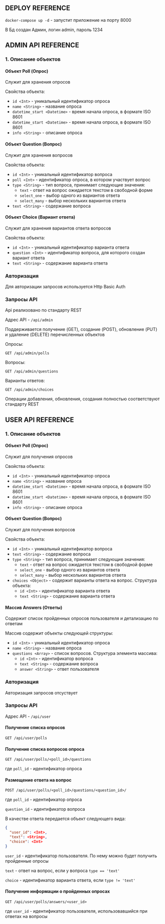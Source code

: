 ## DEPLOY REFERENCE
`docker-compose up -d` - запустит приложение на порту 8000

В Бд создан Админ, логин admin, пароль 1234

## ADMIN API REFERENCE
### 1. Описание объектов
#### Объект Poll (Опрос)
Служит для хранения опросов

Свойства объекта:
+ `id <Int>` - уникальный идентификатор опроса
+ `name <String>` - название опроса
+ `datetime_start <Datetime>` - время начала опроса, в формате ISO 8601
+ `datetime_start <Datetime>` - время начала опроса, в формате ISO 8601
+ `info <String>` - описание опроса

#### Объект Question (Вопрос)
Служит для хранения вопросов

Свойства объекта:
+ `id <Int>` - уникальный идентификатор вопроса
+ `poll <Int>` - идентификатор опроса, в котором участвует вопрос 
+ `type <String>` - тип вопроса, принимает следующие значения:
    + `text` - ответ на вопрос ожидается текстом в свободной форме
    + `select_one` - выбор одного из вариантов ответа
    + `select_many` - выбор нескольких вариантов ответа
+ `text <String>` - содержание вопроса

#### Объект Choice (Вариант ответа)
Служит для хранения вариантов ответа вопросов

Свойства объекта:
+ `id <Int>` - уникальный идентификатор варианта ответа
+ `question <Int>` - идентификатор вопроса, для которого создан вариант ответа
+ `text <String>` - содержание варианта ответа

### Авторизация
Для авторизации запросов используется Http Basic Auth

### Запросы API
Api реализовано по стандарту REST

Адрес API - `/api/admin`

Поддерживается получение (GET), создание (POST), обновление (PUT) и удаление (DELETE) перечисленных объектов

Опросы:

`GET /api/admin/polls` 

Вопросы: 

`GET /api/admin/questions`

Варианты ответов:

`GET /api/admin/choices`

Операции добавления, обновления, создания полностью соответствуют стандарту REST

## USER API REFERENCE
### 1. Описание объектов
#### Объект Poll (Опрос)
Служит для получения опросов

Свойства объекта:
+ `id <Int>` - уникальный идентификатор опроса
+ `name <String>` - название опроса
+ `datetime_start <Datetime>` - время начала опроса, в формате ISO 8601
+ `datetime_start <Datetime>` - время начала опроса, в формате ISO 8601
+ `info <String>` - описание опроса

#### Объект Question (Вопрос)
Служит для получения вопросов

Свойства объекта:
+ `id <Int>` - уникальный идентификатор вопроса
+ `text <String>` - содержание вопроса
+ `type <String>` - тип вопроса, принимает следующие значения:
    + `text` - ответ на вопрос ожидается текстом в свободной форме
    + `select_one` - выбор одного из вариантов ответа
    + `select_many` - выбор нескольких вариантов ответа
+ `choices <Object>` - содержит варианты ответа на вопрос. Структура объекта:
    + `id <Int>` - идентификатор варианта ответа
    + `text <String>` - содержание варианта ответа
    
#### Массив Answers (Ответы)
Содержит список пройденных опросов пользователя и детализацию по ответам

Массив содержит объекты следующей структуры:

+ `id <Int>` - уникальный идентификатор опроса
+ `name <String>` - название опроса
+ `questions <Array>` - список вопросов. Структура элемента массива:
    + `id <Int>` - идентификатор вопроса
    + `text <String>` - содержание вопроса
    + `answer <String>` - ответ пользователя
    
### Авторизация
Авторизация запросов отсуствует

### Запросы API
Адрес API - `/api/user`

#### Получение списка опросов
`GET /api/user/polls`

#### Получение списка вопросов опроса
`GET /api/user/polls/<poll_id>/questions`  

где `poll_id` - идентификатор опроса

#### Размещение ответа на вопрос
`POST /api/user/polls/<poll_id>/questions/<question_id>/`  

где `poll_id` - идентификатор опроса

`question_id` - идентификатор вопроса

В качестве ответа передается объект следующего вида:
```json
{
  "user_id": <Int>,
  "text": <String>,
  "choice": <Int>
}
```

`user_id` - идентификатор пользователя. По нему можно будет получить пройденные опросы

`text` - ответ на вопрос, если у вопроса `type == 'text'`

`choice` - идентификатор варианта ответа, если `type != 'text'`

#### Получение информации о пройденных опросах
`GET /api/user/polls/answers/<user_id>`  

где `user_id` - идентификатор пользователя, использовавшийся при ответах на вопросы
